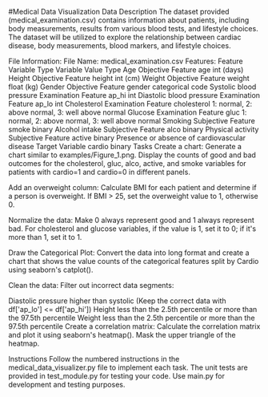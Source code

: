 #Medical Data Visualization
Data Description
The dataset provided (medical_examination.csv) contains information about patients, including body measurements, results from various blood tests, and lifestyle choices. The dataset will be utilized to explore the relationship between cardiac disease, body measurements, blood markers, and lifestyle choices.

File Information:
File Name: medical_examination.csv
Features:
Feature	Variable Type	Variable	Value Type
Age	Objective Feature	age	int (days)
Height	Objective Feature	height	int (cm)
Weight	Objective Feature	weight	float (kg)
Gender	Objective Feature	gender	categorical code
Systolic blood pressure	Examination Feature	ap_hi	int
Diastolic blood pressure	Examination Feature	ap_lo	int
Cholesterol	Examination Feature	cholesterol	1: normal, 2: above normal, 3: well above normal
Glucose	Examination Feature	gluc	1: normal, 2: above normal, 3: well above normal
Smoking	Subjective Feature	smoke	binary
Alcohol intake	Subjective Feature	alco	binary
Physical activity	Subjective Feature	active	binary
Presence or absence of cardiovascular disease	Target Variable	cardio	binary
Tasks
Create a chart: Generate a chart similar to examples/Figure_1.png. Display the counts of good and bad outcomes for the cholesterol, gluc, alco, active, and smoke variables for patients with cardio=1 and cardio=0 in different panels.

Add an overweight column: Calculate BMI for each patient and determine if a person is overweight. If BMI > 25, set the overweight value to 1, otherwise 0.

Normalize the data: Make 0 always represent good and 1 always represent bad. For cholesterol and glucose variables, if the value is 1, set it to 0; if it's more than 1, set it to 1.

Draw the Categorical Plot: Convert the data into long format and create a chart that shows the value counts of the categorical features split by Cardio using seaborn's catplot().

Clean the data: Filter out incorrect data segments:

Diastolic pressure higher than systolic (Keep the correct data with df['ap_lo'] <= df['ap_hi'])
Height less than the 2.5th percentile or more than the 97.5th percentile
Weight less than the 2.5th percentile or more than the 97.5th percentile
Create a correlation matrix: Calculate the correlation matrix and plot it using seaborn's heatmap(). Mask the upper triangle of the heatmap.

Instructions
Follow the numbered instructions in the medical_data_visualizer.py file to implement each task. The unit tests are provided in test_module.py for testing your code. Use main.py for development and testing purposes.
